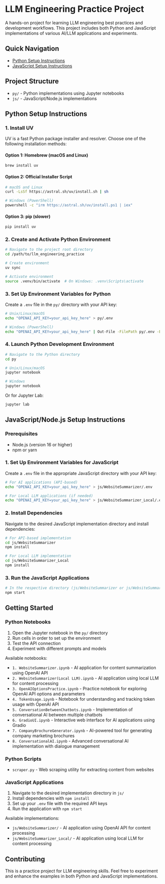 # LLM Engineering Practice Project

A hands-on project for learning LLM engineering best practices and development workflows. This project includes both Python and JavaScript implementations of various AI/LLM applications and experiments.

## Quick Navigation

- [Python Setup Instructions](#python-setup-instructions)
- [JavaScript Setup Instructions](#javascriptnodejs-setup-instructions)

## Project Structure

- `py/` - Python implementations using Jupyter notebooks
- `js/` - JavaScript/Node.js implementations

## Python Setup Instructions

### 1. Install UV

UV is a fast Python package installer and resolver. Choose one of the following installation methods:

#### Option 1: Homebrew (macOS and Linux)

```bash
brew install uv
```

#### Option 2: Official Installer Script

```bash
# macOS and Linux
curl -LsSf https://astral.sh/uv/install.sh | sh

# Windows (PowerShell)
powershell -c "irm https://astral.sh/uv/install.ps1 | iex"
```

#### Option 3: pip (slower)

```bash
pip install uv
```

### 2. Create and Activate Python Environment

```bash
# Navigate to the project root directory
cd /path/to/llm_engineering_practice

# Create environment
uv sync

# Activate environment
source .venv/bin/activate  # On Windows: .venv\Scripts\activate
```

### 3. Set Up Environment Variables for Python

Create a `.env` file in the `py/` directory with your API key:

```bash
# Unix/Linux/macOS
echo "OPENAI_API_KEY=your_api_key_here" > py/.env

# Windows (PowerShell)
echo "OPENAI_API_KEY=your_api_key_here" | Out-File -FilePath py/.env -Encoding UTF8
```

### 4. Launch Python Development Environment

```bash
# Navigate to the Python directory
cd py

# Unix/Linux/macOS
jupyter notebook

# Windows
jupyter notebook
```

Or for Jupyter Lab:

```bash
jupyter lab
```

## JavaScript/Node.js Setup Instructions

### Prerequisites

- Node.js (version 16 or higher)
- npm or yarn

### 1. Set Up Environment Variables for JavaScript

Create a `.env` file in the appropriate JavaScript directory with your API key:

```bash
# For AI applications (API-based)
echo "OPENAI_API_KEY=your_api_key_here" > js/WebsiteSummarizer/.env

# For Local LLM applications (if needed)
echo "OPENAI_API_KEY=your_api_key_here" > js/WebsiteSummarizer_Local/.env
```

### 2. Install Dependencies

Navigate to the desired JavaScript implementation directory and install dependencies:

```bash
# For API-based implementation
cd js/WebsiteSummarizer
npm install

# For Local LLM implementation
cd js/WebsiteSummarizer_Local
npm install
```

### 3. Run the JavaScript Applications

```bash
# In the respective directory (js/WebsiteSummarizer or js/WebsiteSummarizer_Local)
npm start
```

## Getting Started

### Python Notebooks

1. Open the Jupyter notebook in the `py/` directory
2. Run cells in order to set up the environment
3. Test the API connection
4. Experiment with different prompts and models

Available notebooks:

- `1. WebsiteSummarizer.ipynb` - AI application for content summarization using OpenAI API
- `2. WebsiteSummarizer(Local LLM).ipynb` - AI application using local LLM for content processing
- `3. OpenAIOptionsPractice.ipynb` - Practice notebook for exploring OpenAI API options and parameters
- `4. TokenUsage.ipynb` - Notebook for understanding and tracking token usage with OpenAI API
- `5. ConversationBetweenChatbots.ipynb` - Implementation of conversational AI between multiple chatbots
- `6. GradioUI.ipynb` - Interactive web interface for AI applications using Gradio
- `7. CompanyBrochureGenerator.ipynb` - AI-powered tool for generating company marketing brochures
- `8. ConversationalAI.ipynb` - Advanced conversational AI implementation with dialogue management

### Python Scripts

- `scraper.py` - Web scraping utility for extracting content from websites

### JavaScript Applications

1. Navigate to the desired implementation directory in `js/`
2. Install dependencies with `npm install`
3. Set up your `.env` file with the required API keys
4. Run the application with `npm start`

Available implementations:

- `js/WebsiteSummarizer/` - AI application using OpenAI API for content processing
- `js/WebsiteSummarizer_Local/` - AI application using local LLM for content processing

## Contributing

This is a practice project for LLM engineering skills. Feel free to experiment and enhance the examples in both Python and JavaScript implementations.
